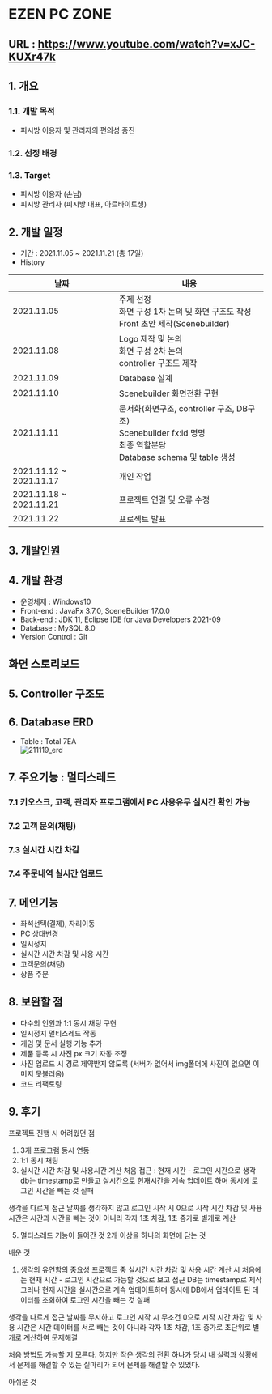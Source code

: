 # EZEN PC ZONE

## URL : https://www.youtube.com/watch?v=xJC-KUXr47k

## 1. 개요
### 1.1. 개발 목적
- 피시방 이용자 및 관리자의 편의성 증진

### 1.2. 선정 배경

### 1.3. Target
- 피시방 이용자 (손님)
- 피시방 관리자 (피시방 대표, 아르바이트생)

## 2. 개발 일정
- 기간 : 2021.11.05 ~ 2021.11.21 (총 17일)
- History

|날짜|내용|
|----|----|
|2021.11.05|주제 선정 <br>화면 구성 1차 논의 및 화면 구조도 작성<br>Front 초안 제작(Scenebuilder)</br>|
|2021.11.08|Logo 제작 및 논의<br>화면 구성 2차 논의<br>controller 구조도 제작</br>|
|2021.11.09|Database 설계|
|2021.11.10|Scenebuilder 화면전환 구현|
|2021.11.11|문서화(화면구조, controller 구조, DB구조)<br>Scenebuilder fx:id 명명<br>최종 역할분담 <br>Database schema 및 table 생성</br>|
|2021.11.12 ~ 2021.11.17|개인 작업|
|2021.11.18 ~ 2021.11.21|프로젝트 연결 및 오류 수정|
|2021.11.22|프로젝트 발표|

## 3. 개발인원

## 4. 개발 환경
- 운영체제 : Windows10
- Front-end : JavaFx 3.7.0, SceneBuilder 17.0.0
- Back-end : JDK 11, Eclipse IDE for Java Developers 2021-09
- Database : MySQL 8.0
- Version Control : Git

## 화면 스토리보드

## 5. Controller 구조도  

## 6. Database ERD  
- Table : Total 7EA  
![211119_erd](https://user-images.githubusercontent.com/87436495/142559102-8652b249-c012-49e9-bef6-6fde86fbe444.png)

## 7. 주요기능 : 멀티스레드
### 7.1 키오스크, 고객, 관리자 프로그램에서 PC 사용유무 실시간 확인 가능
### 7.2 고객 문의(채팅)
### 7.3 실시간 시간 차감
### 7.4 주문내역 실시간 업로드

## 7. 메인기능
- 좌석선택(결제), 자리이동
- PC 상태변경
- 일시정지
- 실시간 시간 차감 및 사용 시간
- 고객문의(채팅)
- 상품 주문


## 8. 보완할 점
- 다수의 인원과 1:1 동시 채팅 구현
- 일시정지 멀티스레드 작동
- 게임 및 문서 실행 기능 추가
- 제품 등록 시 사진 px 크기 자동 조정
- 사진 업로드 시 경로 제약받지 않도록 (서버가 없어서 img폴더에 사진이 없으면 이미지 못불러옴)
- 코드 리팩토링


## 9. 후기
프로젝트 진행 시 어려웠던 점
1. 3개 프로그램 동시 연동
2. 1:1 동시 채팅
3. 실시간 시간 차감 및 사용시간 계산
처음 접근 :
현재 시간 - 로그인 시간으로 생각
db는 timestamp로 만들고 실시간으로 현재시간을 계속 업데이트 하며 동시에 로그인 시간을 빼는 것 실패

생각을 다르게 접근
날짜를 생각하지 않고 로그인 시작 시 0으로 시작
시간 차감 및 사용 시간은 시간과 시간을 빼는 것이 아니라 각자 1초 차감, 1초 증가로 별개로 계산


5. 멀티스레드 기능이 들어간 것 2개 이상을 하나의 화면에 담는 것

배운 것

1. 생각의 유연함의 중요성
프로젝트 중
실시간 시간 차감 및 사용 시간 계산 시 처음에는 현재 시간 - 로그인 시간으로 가능할 것으로 보고 접근
DB는 timestamp로 제작
그러나 현재 시간을 실시간으로 계속 업데이트하며 동시에 DB에서 업데이트 된 데이터를 조회하여 로그인 시간을 빼는 것 실패

생각을 다르게 접근
날짜를 무시하고 로그인 시작 시 무조건 0으로 시작
시간 차감 및 사용 시간은 시간 데이터를 서로 빼는 것이 아니라 각자 1초 차감, 1초 증가로 초단위로 별개로 계산하여 문제해결

처음 방법도 가능할 지 모른다. 하지만 작은 생각의 전환 하나가 당시 내 실력과 상황에서 문제를 해결할 수 있는 실마리가 되어 문제를 해결할 수 있었다.


아쉬운 것
